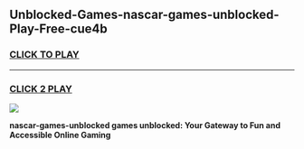 
## Unblocked-Games-nascar-games-unblocked-Play-Free-cue4b
<h3>
<a href="https://premium76.site?title=nascar-games-unblocked&ref=23A">CLICK TO PLAY</a></h3>
<hr>

<h3>
<a href="https://premium76.site?title=nascar-games-unblocked&ref=23A">CLICK 2 PLAY</a>
  
</h3>

<a href="https://premium76.site?title=nascar-games-unblocked&ref=23A"><img src="https://clearcache.store/games.png"></a>


**nascar-games-unblocked games unblocked: Your Gateway to Fun and Accessible Online Gaming**
